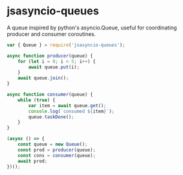 # jsasyncio-queues

A queue inspired by python's asyncio.Queue,
useful for coordinating producer and consumer coroutines.

```javascript
var { Queue } = require('jsasyncio-queues');

async function producer(queue) {
    for (let i = 0; i < 5; i++) {
        await queue.put(i);
    }
    await queue.join();
}

async function consumer(queue) {
    while (true) {
        var item = await queue.get();
        console.log(`consumed ${item}`);
        queue.taskDone();
    }
}

(async () => {
    const queue = new Queue();
    const prod = producer(queue);
    const cons = consumer(queue);
    await prod;
})();
```